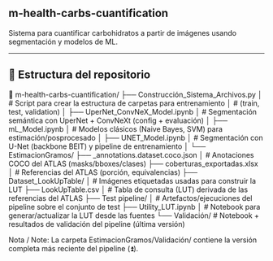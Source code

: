 ## m-health-carbs-cuantification
Sistema para cuantificar carbohidratos a partir de imágenes usando segmentación y modelos de ML.

---

## 📁 Estructura del repositorio

📁 m-health-carbs-cuantification/
├── Construcción_Sistema_Archivos.py
│   # Script para crear la estructura de carpetas para entrenamiento
│   # (train, test, validation)
│
├── UperNet_ConvNeX_Model.ipynb
│   # Segmentación semántica con UperNet + ConvNeXt (config + evaluación)
│
├── mL_Model.ipynb
│   # Modelos clásicos (Naive Bayes, SVM) para estimación/posprocesado
│
├── UNET_Model.ipynb
│   # Segmentación con U-Net (backbone BEIT) y pipeline de entrenamiento
│
└── EstimacionGramos/
    ├── _annotations.dataset.coco.json
    │   # Anotaciones COCO del ATLAS (masks/bboxes/clases)
    ├── coberturas_exportadas.xlsx
    │   # Referencias del ATLAS (porción, equivalencias)
    ├── Dataset_LookUpTable/
    │   # Imágenes etiquetadas usadas para construir la LUT
    ├── LookUpTable.csv
    │   # Tabla de consulta (LUT) derivada de las referencias del ATLAS
    ├── Test pipeline/
    │   # Artefactos/ejecuciones del pipeline sobre el conjunto de test
    ├── Utility_LUT.ipynb
    │   # Notebook para generar/actualizar la LUT desde las fuentes
    └── Validación/
        # Notebook + resultados de validación del pipeline (última versión)


Nota / Note: La carpeta EstimacionGramos/Validación/ contiene la versión completa más
reciente del pipeline (⏫).